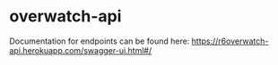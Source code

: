# overwatch-api
Documentation for endpoints can be found here: https://r6overwatch-api.herokuapp.com/swagger-ui.html#/